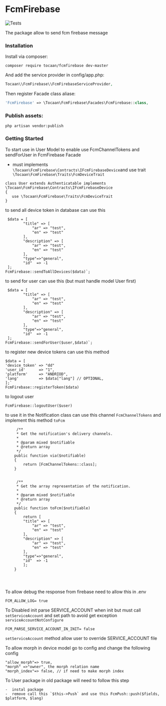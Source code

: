 # FcmFirebase 

![Tests](https://github.com/spatie/laravel-package-tools/workflows/Tests/badge.svg)

The package allow to send fcm firebase message

### Installation

Install via composer:

```
composer require tocaan/fcmfirebase dev-master
```

And add the service provider in config/app.php:

```php
Tocaan\\FcmFirebase\\FcmFirebaseServiceProvider,
```

Then register Facade class aliase:

```php
'FcmFirebase' => \Tocaan\FcmFirebase\Facades\FcmFirebase::class,
```

### Publish assets:

```
php artisan vendor:publish
```
### Getting Started

To start use in User Model to enable use FcmChannelTokens and sendForUser in FcmFirebase Facade 
-  must implements `\Tocaan\FcmFirebase\Contracts\IFcmFirebaseDevice`and use trait `  \Tocaan\FcmFirebase\Traits\FcmDeviceTrait`
```
class User extends Authenticatable implements  \Tocaan\FcmFirebase\Contracts\IFcmFirebaseDevice
{
   use \Tocaan\FcmFirebase\Traits\FcmDeviceTrait
}
```

to send all device token in database can use this
```
 $data = [
        "title" => [
            "ar" => "test",
            "en" => "test"
        ],
        "description" => [
            "ar" => "test",
            "en" => "test"
        ],
        "type"=>"general",
        "id"  => -1
 ];
FcmFirebase::sendToAllDevices($data)`;
```
to send  for user can use this (but must handle model User first)

```
 $data = [
        "title" => [
            "ar" => "test",
            "en" => "test"
        ],
        "description" => [
            "ar" => "test",
            "en" => "test"
        ],
        "type"=>"general",
        "id"  => -1
 ];
FcmFirebase::sendForUser($user,$data)`;
```

to register new device tokens can use this method

```
$data = [
'device_token' => "dd"
'user_id'      => "1",
'platform'     => "ANDRIOD",
'lang'         => $data["lang"] // OPTIONAL,
];`
FcmFirebase::registerToken($data)
```

to logout user

```
FcmFirebase::logoutUser($user)
```        


to use it in the Notification class  can use this channel `FcmChannelTokens` and implement this method `toFcm`

```
     /**
     * Get the notification's delivery channels.
     *
     * @param mixed $notifiable
     * @return array
     */
    public function via($notifiable)
    {
        return [FcmChannelTokens::class];
    }


     /**
     * Get the array representation of the notification.
     *
     * @param mixed $notifiable
     * @return array
     */
    public function toFcm($notifiable)
    {
        return [
        "title" => [
            "ar" => "test",
            "en" => "test"
        ],
        "description" => [
            "ar" => "test",
            "en" => "test"
        ],
        "type"=>"general",
        "id"  => -1
        ];
    }

   
        
```

To allow debug the response from firebase need to allow this in .env

```
FCM_ALLOW_LOG= true 
```

To Disabled init parse SERVICE_ACCOUNT when init but must call `setServiceAccount` and set path to avoid get exception `serviceAccountNotConfigure`

```
FCM_PARSE_SERVICE_ACCOUNT_IN_INIT= false
```

`setServiceAccount` method allow user to override SERVICE_ACCOUNT file 

To allow morph in device model go to config and change the following config

```
"allow_morph"=> true,
"morph" =>"owner", the morph relation name
"morph_index"=> false, // if need to make morph index

```


To User package in old package will need to follow this step

```
-  instal package 
-  remove call this `$this->Push` and use this FcmPush::push($fields, $platform, $lang)

```